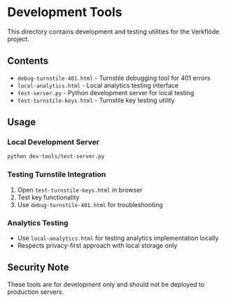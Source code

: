 # Development Tools

This directory contains development and testing utilities for the Verkflöde project.

## Contents

- `debug-turnstile-401.html` - Turnstile debugging tool for 401 errors
- `local-analytics.html` - Local analytics testing interface
- `test-server.py` - Python development server for local testing
- `test-turnstile-keys.html` - Turnstile key testing utility

## Usage

### Local Development Server
```bash
python dev-tools/test-server.py
```

### Testing Turnstile Integration
1. Open `test-turnstile-keys.html` in browser
2. Test key functionality
3. Use `debug-turnstile-401.html` for troubleshooting

### Analytics Testing
- Use `local-analytics.html` for testing analytics implementation locally
- Respects privacy-first approach with local storage only

## Security Note
These tools are for development only and should not be deployed to production servers.